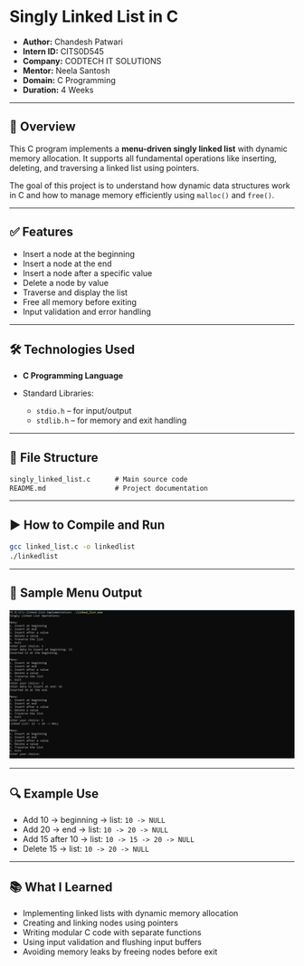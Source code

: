 # Singly Linked List in C

* **Author:** Chandesh Patwari
* **Intern ID:** CITS0D545  
* **Company:** CODTECH IT SOLUTIONS
* **Mentor:** Neela Santosh
* **Domain:** C Programming
* **Duration:** 4 Weeks

---

## 📌 Overview

This C program implements a **menu-driven singly linked list** with dynamic memory allocation. It supports all fundamental operations like inserting, deleting, and traversing a linked list using pointers.

The goal of this project is to understand how dynamic data structures work in C and how to manage memory efficiently using `malloc()` and `free()`.

---

## ✅ Features

* Insert a node at the beginning
* Insert a node at the end
* Insert a node after a specific value
* Delete a node by value
* Traverse and display the list
* Free all memory before exiting
* Input validation and error handling

---

## 🛠️ Technologies Used

* **C Programming Language**
* Standard Libraries:

  * `stdio.h` – for input/output
  * `stdlib.h` – for memory and exit handling

---

## 📂 File Structure

```
singly_linked_list.c      # Main source code
README.md                 # Project documentation
```

---

## ▶️ How to Compile and Run

```bash
gcc linked_list.c -o linkedlist
./linkedlist
```

---

## 🧪 Sample Menu Output
![output](output.png)

---

## 🔍 Example Use

* Add 10 → beginning → list: `10 -> NULL`
* Add 20 → end → list: `10 -> 20 -> NULL`
* Add 15 after 10 → list: `10 -> 15 -> 20 -> NULL`
* Delete 15 → list: `10 -> 20 -> NULL`

---

## 📚 What I Learned

* Implementing linked lists with dynamic memory allocation
* Creating and linking nodes using pointers
* Writing modular C code with separate functions
* Using input validation and flushing input buffers
* Avoiding memory leaks by freeing nodes before exit
